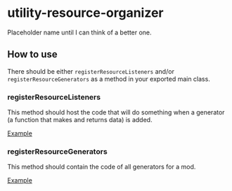 # utility-resource-organizer
Placeholder name until I can think of a better one.


## How to use

There should be either `registerResourceListeners` and/or `registerResourceGenerators` as a method in your exported main class.

### registerResourceListeners

This method should host the code that will do something when a generator (a function that makes and returns data) is added.

[Example](https://github.com/CCDirectLink/cc-custom-character-toolkit/blob/master/cc-custom-character-toolkit/main.js#L8-L17)

### registerResourceGenerators

This method should contain the code of all generators for a mod.

[Example](https://github.com/ac2pic/emilie/blob/master/emilie/main.js#L6-L14)
